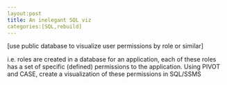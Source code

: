 ```yaml
---
layout:post
title: An inelegant SQL viz
categories:[SQL,rebuild]
---
```


[use public database to visualize user permissions by role or similar]

i.e. roles are created in a database for an application, each of these roles has a set of specific (defined) permissions to the application. Using PIVOT and CASE, create a visualization of these permissions in SQL/SSMS
